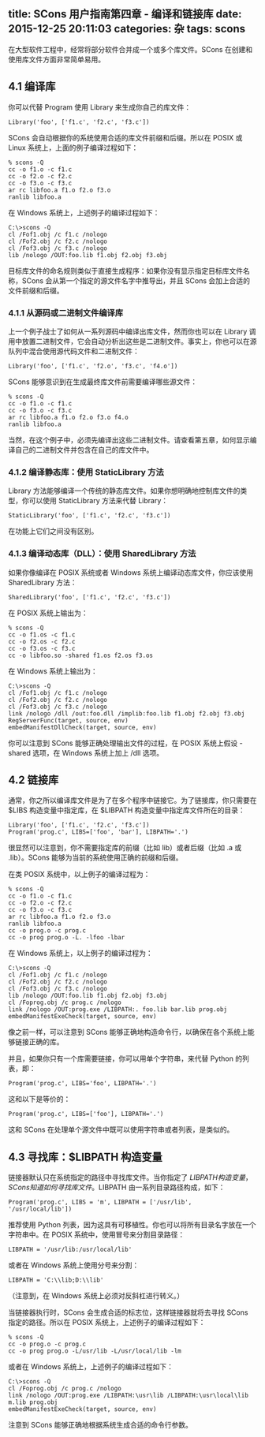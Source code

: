 title: SCons 用户指南第四章 - 编译和链接库
date: 2015-12-25 20:11:03
categories: 杂
tags: scons
---

在大型软件工程中，经常将部分软件合并成一个或多个库文件。SCons 在创建和使用库文件方面非常简单易用。

## 4.1 编译库 

你可以代替 Program 使用 Library 来生成你自己的库文件：

    Library('foo', ['f1.c', 'f2.c', 'f3.c'])

SCons 会自动根据你的系统使用合适的库文件前缀和后缀。所以在 POSIX 或 Linux 系统上，上面的例子编译过程如下：

    % scons -Q
    cc -o f1.o -c f1.c
    cc -o f2.o -c f2.c
    cc -o f3.o -c f3.c
    ar rc libfoo.a f1.o f2.o f3.o
    ranlib libfoo.a

在 Windows 系统上，上述例子的编译过程如下：

    C:\>scons -Q
    cl /Fof1.obj /c f1.c /nologo
    cl /Fof2.obj /c f2.c /nologo
    cl /Fof3.obj /c f3.c /nologo
    lib /nologo /OUT:foo.lib f1.obj f2.obj f3.obj

目标库文件的命名规则类似于直接生成程序：如果你没有显示指定目标库文件名称，SCons 会从第一个指定的源文件名字中推导出，并且 SCons 会加上合适的文件前缀和后缀。

### 4.1.1 从源码或二进制文件编译库

上一个例子战士了如何从一系列源码中编译出库文件，然而你也可以在 Library 调用中放置二进制文件，它会自动分析出这些是二进制文件。事实上，你也可以在源队列中混合使用源代码文件和二进制文件：

    Library('foo', ['f1.c', 'f2.o', 'f3.c', 'f4.o'])
    
SCons 能够意识到在生成最终库文件前需要编译哪些源文件：

    % scons -Q
    cc -o f1.o -c f1.c
    cc -o f3.o -c f3.c
    ar rc libfoo.a f1.o f2.o f3.o f4.o
    ranlib libfoo.a
    
当然，在这个例子中，必须先编译出这些二进制文件。请查看第五章，如何显示编译自己的二进制文件并包含在自己的库文件中。

### 4.1.2 编译静态库：使用 StaticLibrary 方法

Library 方法能够编译一个传统的静态库文件。如果你想明确地控制库文件的类型，你可以使用 StaticLibrary 方法来代替 Library：

    StaticLibrary('foo', ['f1.c', 'f2.c', 'f3.c'])

在功能上它们之间没有区别。

### 4.1.3 编译动态库（DLL）：使用 SharedLibrary 方法

如果你像编译在 POSIX 系统或者 Windows 系统上编译动态库文件，你应该使用 SharedLibrary 方法：

    SharedLibrary('foo', ['f1.c', 'f2.c', 'f3.c'])

在 POSIX 系统上输出为：

    % scons -Q
    cc -o f1.os -c f1.c
    cc -o f2.os -c f2.c
    cc -o f3.os -c f3.c
    cc -o libfoo.so -shared f1.os f2.os f3.os
    
在 Windows 系统上输出为：

    C:\>scons -Q
    cl /Fof1.obj /c f1.c /nologo
    cl /Fof2.obj /c f2.c /nologo
    cl /Fof3.obj /c f3.c /nologo
    link /nologo /dll /out:foo.dll /implib:foo.lib f1.obj f2.obj f3.obj
    RegServerFunc(target, source, env)
    embedManifestDllCheck(target, source, env)
    
你可以注意到 SCons 能够正确处理输出文件的过程，在 POSIX 系统上假设 -shared 选项，在 Windows 系统上加上 /dll 选项。

## 4.2 链接库

通常，你之所以编译库文件是为了在多个程序中链接它。为了链接库，你只需要在 $LIBS 构造变量中指定库，在 $LIBPATH 构造变量中指定库文件所在的目录：

    Library('foo', ['f1.c', 'f2.c', 'f3.c'])
    Program('prog.c', LIBS=['foo', 'bar'], LIBPATH='.')
    
很显然可以注意到，你不需要指定库的前缀（比如 lib）或者后缀（比如 .a 或 .lib）。SCons 能够为当前的系统使用正确的前缀和后缀。

在类 POSIX 系统中，以上例子的编译过程为：

    % scons -Q
    cc -o f1.o -c f1.c
    cc -o f2.o -c f2.c
    cc -o f3.o -c f3.c
    ar rc libfoo.a f1.o f2.o f3.o
    ranlib libfoo.a
    cc -o prog.o -c prog.c
    cc -o prog prog.o -L. -lfoo -lbar
    
在 Windows 系统上，以上例子的编译过程为：

    C:\>scons -Q
    cl /Fof1.obj /c f1.c /nologo
    cl /Fof2.obj /c f2.c /nologo
    cl /Fof3.obj /c f3.c /nologo
    lib /nologo /OUT:foo.lib f1.obj f2.obj f3.obj
    cl /Foprog.obj /c prog.c /nologo
    link /nologo /OUT:prog.exe /LIBPATH:. foo.lib bar.lib prog.obj
    embedManifestExeCheck(target, source, env)
    
像之前一样，可以注意到 SCons 能够正确地构造命令行，以确保在各个系统上能够链接正确的库。

并且，如果你只有一个库需要链接，你可以用单个字符串，来代替 Python 的列表，即：

    Program('prog.c', LIBS='foo', LIBPATH='.')

这和以下是等价的：

    Program('prog.c', LIBS=['foo'], LIBPATH='.')
    
这和 SCons 在处理单个源文件中既可以使用字符串或者列表，是类似的。

## 4.3 寻找库：$LIBPATH 构造变量

链接器默认只在系统指定的路径中寻找库文件。当你指定了 $LIBPATH 构造变量，SCons 知道如何寻找库文件。$LIBPATH 由一系列目录路径构成，如下：

    Program('prog.c', LIBS = 'm', LIBPATH = ['/usr/lib', '/usr/local/lib'])
    
推荐使用 Python 列表，因为这具有可移植性。你也可以将所有目录名字放在一个字符串中。在 POSIX 系统中，使用冒号来分割目录路径：

    LIBPATH = '/usr/lib:/usr/local/lib'
    
或者在 Windows 系统上使用分号来分割：

    LIBPATH = 'C:\\lib;D:\\lib'
    
（注意到，在 Windows 系统上必须对反斜杠进行转义。）

当链接器执行时，SCons 会生成合适的标志位，这样链接器就将去寻找 SCons 指定的路径。所以在 POSIX 系统上，上述例子的编译过程如下：

    % scons -Q
    cc -o prog.o -c prog.c
    cc -o prog prog.o -L/usr/lib -L/usr/local/lib -lm
    
或者在 Windows 系统上，上述例子的编译过程如下：

    C:\>scons -Q
    cl /Foprog.obj /c prog.c /nologo
    link /nologo /OUT:prog.exe /LIBPATH:\usr\lib /LIBPATH:\usr\local\lib m.lib prog.obj
    embedManifestExeCheck(target, source, env)
    
注意到 SCons 能够正确地根据系统生成合适的命令行参数。